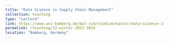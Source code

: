 ```yaml
---
title: "Data Science in Supply Chain Management"
collection: teaching
type: "Lecture"
link: https://www.uni-bamberg.de/bwl-scm/studium/master/data-science-im-supply-chain-management/
permalink: /teaching/12-winter-2023-2024
location: "Bamberg, Germany"
---
```


